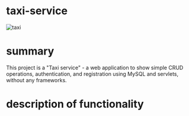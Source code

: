 ﻿# taxi-service
![taxi]([image_url](https://www.google.com/search?sxsrf=AB5stBjB-tI0biYk3LS0l51-swMOwdX5xA:1687860686742&q=taxi+pictures&tbm=isch&sa=X&ved=2ahUKEwi8lKeFm-P_AhVJzKQKHeYFCZcQ0pQJegQIDBAB&biw=1396&bih=678&dpr=1.38#imgrc=xpHSae8nBBD-zM)https://www.google.com/search?sxsrf=AB5stBjB-tI0biYk3LS0l51-swMOwdX5xA:1687860686742&q=taxi+pictures&tbm=isch&sa=X&ved=2ahUKEwi8lKeFm-P_AhVJzKQKHeYFCZcQ0pQJegQIDBAB&biw=1396&bih=678&dpr=1.38#imgrc=xpHSae8nBBD-zM)
# summary
This project is a "Taxi service" - a web application to show simple CRUD operations, authentication, and registration using MySQL and servlets, without any frameworks.
# description of functionality
